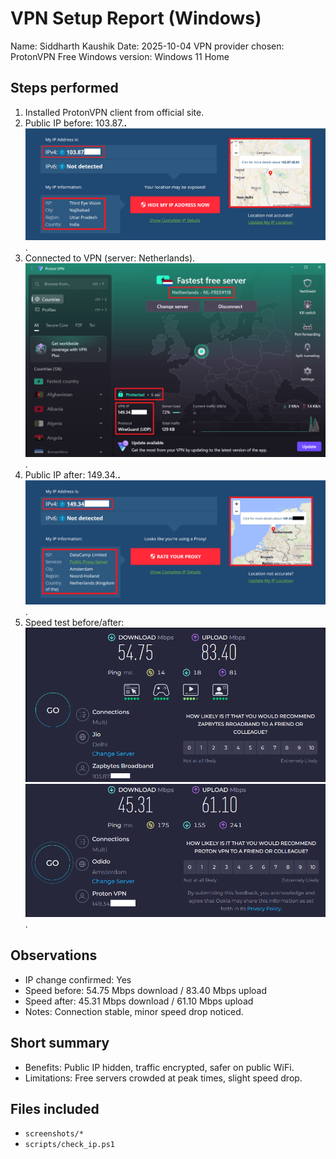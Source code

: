 # VPN Setup Report (Windows)

Name: Siddharth Kaushik
Date: 2025-10-04
VPN provider chosen: ProtonVPN Free
Windows version: Windows 11 Home

## Steps performed
1. Installed ProtonVPN client from official site.
2. Public IP before: 103.87.**.** ![IP Before Screenshot](/screenshots/IP-Before.png).
3. Connected to VPN (server: Netherlands). ![Connection Status Screenshot](/screenshots/Connect2.png).
4. Public IP after: 149.34.**.** ![IP After Screenshot](/screenshots/IP-After.png).
5. Speed test before/after: ![Speed Test Before Screenshot](/screenshots/Speed-Before.png) ![Speed Test After Screenshot](/screenshots/Speed-After.png).

## Observations
- IP change confirmed: Yes
- Speed before: 54.75 Mbps download / 83.40 Mbps upload
- Speed after: 45.31 Mbps download / 61.10 Mbps upload
- Notes: Connection stable, minor speed drop noticed.

## Short summary
- Benefits: Public IP hidden, traffic encrypted, safer on public WiFi.
- Limitations: Free servers crowded at peak times, slight speed drop.

## Files included
- `screenshots/*`
- `scripts/check_ip.ps1`
